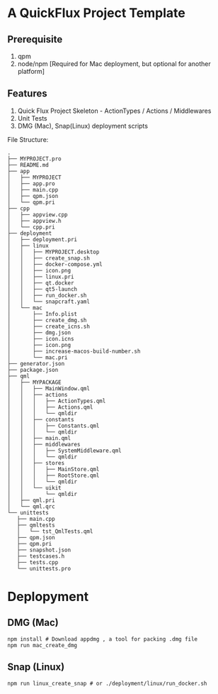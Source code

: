 A QuickFlux Project Template
==========================

Prerequisite
--------

1. qpm
2. node/npm [Required for Mac deployment, but optional for another platform]

Features
--------

1. Quick Flux Project Skeleton - ActionTypes / Actions / Middlewares
2. Unit Tests
3. DMG (Mac), Snap(Linux) deployment scripts

File Structure:

```
.
├── MYPROJECT.pro
├── README.md
├── app
│   ├── MYPROJECT
│   ├── app.pro
│   ├── main.cpp
│   ├── qpm.json
│   └── qpm.pri
├── cpp
│   ├── appview.cpp
│   ├── appview.h
│   └── cpp.pri
├── deployment
│   ├── deployment.pri
│   ├── linux
│   │   ├── MYPROJECT.desktop
│   │   ├── create_snap.sh
│   │   ├── docker-compose.yml
│   │   ├── icon.png
│   │   ├── linux.pri
│   │   ├── qt.docker
│   │   ├── qt5-launch
│   │   ├── run_docker.sh
│   │   └── snapcraft.yaml
│   └── mac
│       ├── Info.plist
│       ├── create_dmg.sh
│       ├── create_icns.sh
│       ├── dmg.json
│       ├── icon.icns
│       ├── icon.png
│       ├── increase-macos-build-number.sh
│       └── mac.pri
├── generator.json
├── package.json
├── qml
│   ├── MYPACKAGE
│   │   ├── MainWindow.qml
│   │   ├── actions
│   │   │   ├── ActionTypes.qml
│   │   │   ├── Actions.qml
│   │   │   └── qmldir
│   │   ├── constants
│   │   │   ├── Constants.qml
│   │   │   └── qmldir
│   │   ├── main.qml
│   │   ├── middlewares
│   │   │   ├── SystemMiddleware.qml
│   │   │   └── qmldir
│   │   ├── stores
│   │   │   ├── MainStore.qml
│   │   │   ├── RootStore.qml
│   │   │   └── qmldir
│   │   └── uikit
│   │       └── qmldir
│   ├── qml.pri
│   └── qml.qrc
└── unittests
   ├── main.cpp
   ├── qmltests
   │   └── tst_QmlTests.qml
   ├── qpm.json
   ├── qpm.pri
   ├── snapshot.json
   ├── testcases.h
   ├── tests.cpp
   └── unittests.pro
```

Deplopyment
===========

DMG (Mac)
--------

```
npm install # Download appdmg , a tool for packing .dmg file
npm run mac_create_dmg
```

Snap (Linux)
-----

```
npm run linux_create_snap # or ./deployment/linux/run_docker.sh
```
